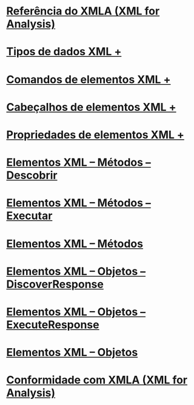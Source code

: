 # [Referência do XMLA (XML for Analysis)](xml-for-analysis-xmla-reference.md)

# [Tipos de dados XML +](../../analysis-services/xmla/xml-data-types/xml-data-types-xmla.md)
# [Comandos de elementos XML +](../../analysis-services/xmla/xml-elements-commands/xml-elements-commands.md)
# [Cabeçalhos de elementos XML +](../../analysis-services/xmla/xml-elements-headers/xml-elements-headers.md)
# [Propriedades de elementos XML +](../../analysis-services/xmla/xml-elements-properties/xml-elements-properties.md)

# [Elementos XML – Métodos – Descobrir](xml-elements-methods-discover.md)
# [Elementos XML – Métodos – Executar](xml-elements-methods-execute.md)
# [Elementos XML – Métodos](xml-elements-methods.md)
# [Elementos XML – Objetos – DiscoverResponse](xml-elements-objects-discoverresponse.md)
# [Elementos XML – Objetos – ExecuteResponse](xml-elements-objects-executeresponse.md)
# [Elementos XML – Objetos](xml-elements-objects.md)
# [Conformidade com XMLA (XML for Analysis)](xml-for-analysis-compliance-xmla.md)
